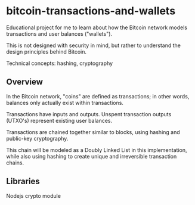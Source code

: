 # bitcoin-transactions-and-wallets

Educational project for me to learn about how the Bitcoin network models transactions and user balances ("wallets").

This is not designed with security in mind, but rather to understand the design principles behind Bitcoin.

Technical concepts: hashing, cryptography

## Overview

In the Bitcoin network, "coins" are defined as transactions; in other words, balances only actually exist within transactions.

Transactions have inputs and outputs. Unspent transaction outputs (UTXO's) represent existing user balances.

Transactions are chained together similar to blocks, using hashing and public-key cryptography.

This chain will be modeled as a Doubly Linked List in this implementation, while also using hashing to create unique and irreversible transaction chains.

## Libraries
Nodejs crypto module